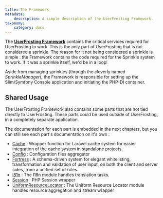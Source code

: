 ```yaml
---
title: The Framework
metadata:
    description: A simple description of the UserFrosting Framework.
taxonomy:
    category: docs
---
```


The [**UserFrosting Framework**](https://github.com/userfrosting/framework/) contains the critical services required for UserFrosting to work. This is the only part of UserFrosting that is not considered a sprinkle. The reason for it not being considered a sprinkle is simple : the Framework contains the code required for the Sprinkle system to work. If it was a sprinkle itself, we'd be in a loop!

Aside from managing sprinkles (through the cleverly named _SprinkleManager_), the Framework is responsible for setting up the Slim/Symfony Console application and initiating the PHP-DI container.

## Shared Usage
The UserFrosting Framework also contains some parts that are not tied directly to UserFrosting. These parts could be used outside of UserFrosting, in a completely separate application.

The documentation for each part is embedded in the next chapters, but you can still see each part's documentation on it's own : 
 - [Cache](https://github.com/userfrosting/framework/tree/develop-5.0/src/Cache) : Wrapper function for Laravel cache system for easier integration of the cache system in standalone projects.
 - [Config](https://github.com/userfrosting/framework/tree/develop-5.0/src/Config) : Configuration files aggregator
 - [Fortress](https://github.com/userfrosting/framework/tree/develop-5.0/src/Fortress) : A schema-driven system for elegant whitelisting, transformation and validation of user input, on both the client and server sides, from a unified set of rules.
 - [i81n](https://github.com/userfrosting/framework/tree/develop-5.0/src/I18n) : The I18n module handles translation tasks.
 - [Session](https://github.com/userfrosting/framework/tree/develop-5.0/src/Session) : PHP Session wrapper
 - [UniformResourceLocator](https://github.com/userfrosting/framework/tree/develop-5.0/src/UniformResourceLocator) : The Uniform Resource Locator module handles resource aggregation and stream wrapper
